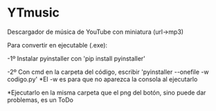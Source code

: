 # YTmusic
Descargador de música de YouTube con miniatura (url->mp3)


Para convertir en ejecutable (.exe):

-1º Instalar pyinstaller con 'pip install pyinstaller'

-2º Con cmd en la carpeta del código, escribir 'pyinstaller --onefile -w codigo.py' *El -w es para que no aparezca la consola al ejecutarlo

*Ejecutarlo en la misma carpeta que el png del botón, sino puede dar problemas, es un ToDo
